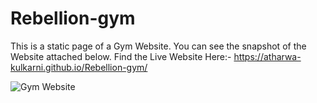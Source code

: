 # Rebellion-gym
This is a static page of a Gym Website.
You can see the snapshot of the Website attached below.
Find the Live Website Here:- https://atharwa-kulkarni.github.io/Rebellion-gym/

![Gym Website](https://user-images.githubusercontent.com/64681566/228440365-9666463c-6569-44de-aa7b-4f985bb0d82a.png)
